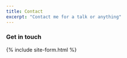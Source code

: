 ```yaml
---
title: Contact
excerpt: "Contact me for a talk or anything"
---
```



### Get in touch

{% include site-form.html %}


<!-- # Drop by the office

{% include map.html id="1UT-2Z-Vg_MG_TrS5X2p8SthsJhc" title="Coffee shop map" %}

``` html
{% raw %}{% include map.html id="XXXXXX" title="Coffee shop map" %}{% endraw %}
``` -->
